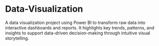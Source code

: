 # Data-Visualization
A data visualization project using Power BI to transform raw data into interactive dashboards and reports. It highlights key trends, patterns, and insights to support data-driven decision-making through intuitive visual storytelling.
